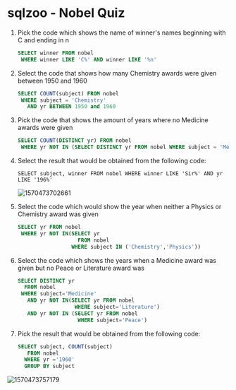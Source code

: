 # sqlzoo - Nobel Quiz

1. Pick the code which shows the name of winner's names beginning with C and ending in n

   ```sql
   SELECT winner FROM nobel
    WHERE winner LIKE 'C%' AND winner LIKE '%n'
   ```

2. Select the code that shows how many Chemistry awards were given between 1950 and 1960

   ```sql
   SELECT COUNT(subject) FROM nobel
    WHERE subject = 'Chemistry'
      AND yr BETWEEN 1950 and 1960
   ```

3. Pick the code that shows the amount of years where no Medicine awards were given

   ```sql
   SELECT COUNT(DISTINCT yr) FROM nobel
    WHERE yr NOT IN (SELECT DISTINCT yr FROM nobel WHERE subject = 'Medicine')
   ```

4. Select the result that would be obtained from the following code:  

   ```
   SELECT subject, winner FROM nobel WHERE winner LIKE 'Sir%' AND yr LIKE '196%'
   ```

   ![1570473702661](C:\Users\凌\AppData\Roaming\Typora\typora-user-images\1570473702661.png)

5. Select the code which would show the year when neither a Physics or Chemistry award was given

   ```sql
   SELECT yr FROM nobel
    WHERE yr NOT IN(SELECT yr 
                      FROM nobel
                    WHERE subject IN ('Chemistry','Physics'))
   ```

6. Select the code which shows the years when a Medicine award was given but no Peace or Literature award was

   ```sql
   SELECT DISTINCT yr
     FROM nobel
    WHERE subject='Medicine' 
      AND yr NOT IN(SELECT yr FROM nobel 
                     WHERE subject='Literature')
      AND yr NOT IN (SELECT yr FROM nobel
                      WHERE subject='Peace')
   ```

7. Pick the result that would be obtained from the following code: 

   ```sql
   SELECT subject, COUNT(subject) 
      FROM nobel 
     WHERE yr ='1960' 
     GROUP BY subject
   ```

![1570473757179](C:\Users\凌\AppData\Roaming\Typora\typora-user-images\1570473757179.png)